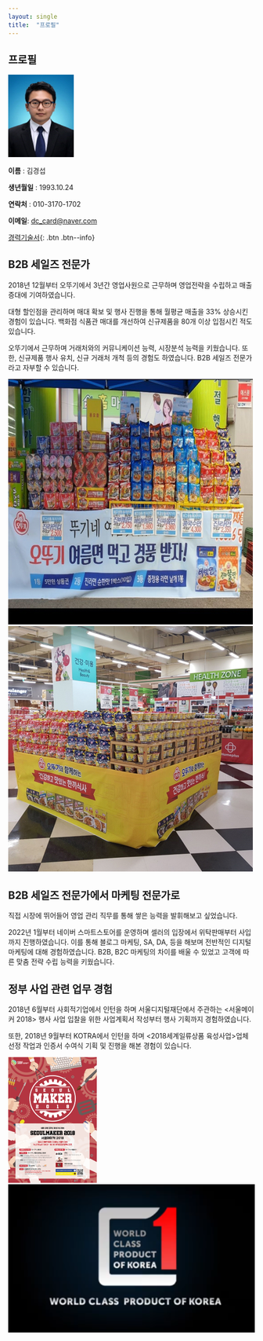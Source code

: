 ```yaml
---
layout: single
title:  "프로필"
---
```


## 프로필

​                                                                 <img src="../images/2021-03-21-first/112-16545168759201.jpg" alt="112" style="zoom: 67%;" /> 

**이름** : 김경섭

**생년월일** : 1993.10.24

**연락처** : 010-3170-1702

**이메일**: dc_card@naver.com

[경력기술서](https://drive.google.com/file/d/124FCgT5lgXNnYVUbKS6dUNpT0D3bl4SJ/view?usp=sharing){: .btn .btn--info}

## B2B 세일즈 전문가

 2018년 12월부터 오뚜기에서 3년간 영업사원으로 근무하며 영업전략을 수립하고 매출 증대에 기여하였습니다.

 대형 할인점을 관리하며 매대 확보 및 행사 진행을 통해 월평균 매출을 33% 상승시킨 경험이 있습니다. 백화점 식품관 매대를 개선하여 신규제품을 80개 이상 입점시킨 적도 있습니다.

 오뚜기에서 근무하며 거래처와의 커뮤니케이션 능력, 시장분석 능력을 키웠습니다. 또한, 신규제품 행사 유치, 신규 거래처 개척 등의 경험도 하였습니다. B2B 세일즈 전문가라고 자부할 수 있습니다. 

<img src="../images/2021-03-21-first/[크기변환]1231628239426655-16574664116758.jpg" alt="[크기변환]1231628239426655" style="zoom: 50%;" />

<img src="../images/2021-03-21-first/[크기변환]1231635124154853-165746643302010.jpg" alt="[크기변환]1231635124154853" style="zoom:50%;" />

## B2B 세일즈 전문가에서 마케팅 전문가로

 직접 시장에 뛰어들어 영업 관리 직무를 통해 쌓은 능력을 발휘해보고 싶었습니다.

 2022년 1월부터 네이버 스마트스토어를 운영하며 셀러의 입장에서 위탁판매부터 사입까지 진행하였습니다. 이를 통해 블로그 마케팅, SA, DA, 등을 해보며 전반적인 디지털 마케팅에 대해 경험하였습니다. B2B, B2C 마케팅의 차이를 배울 수 있었고 고객에 따른 맞춤 전략 수립 능력을 키웠습니다.



## 정부 사업 관련 업무 경험

 2018년 6월부터 사회적기업에서 인턴을 하며 서울디지털재단에서 주관하는 <서울메이커 2018> 행사 사업 입찰을 위한 사업계획서 작성부터 행사 기획까지 경험하였습니다.

 또한, 2018년 9월부터 KOTRA에서 인턴을 하며 <2018세계일류상품 육성사업>업체 선정 작업과 인증서 수여식 기획 및 진행을 해본 경험이 있습니다.



<img src="../images/2021-03-21-first/5bced7e708ee23.31141929.png" alt="5bced7e708ee23.31141929" style="zoom: 25%;" />

<img src="../images/2021-03-21-first/123412.PNG" alt="123412" style="zoom:150%;" />
